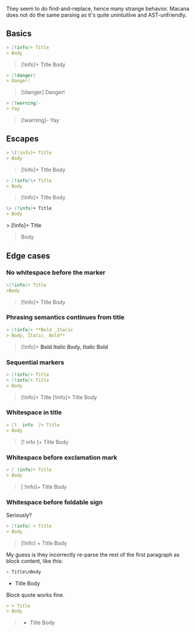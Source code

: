 They seem to do find-and-replace, hence many strange behavior.
Macana does not do the same parsing as it's quite unintuitive and AST-unfriendly.

## Basics

```markdown
> [!info]+ Title
> Body
```

> [!info]+ Title
> Body

```markdown
> [!danger]
> Danger!
```

> [!danger]
> Danger!

```markdown
> [!warning]-
> Yay
```

> [!warning]-
> Yay

## Escapes

```markdown
> \[!info]+ Title
> Body
```

> \[!info]+ Title
> Body

```markdown
> [!info]\+ Title
> Body
```

> [!info]\+ Title
> Body

```markdown
\> [!info]+ Title
> Body
```

\> [!info]+ Title
> Body

## Edge cases

### No whitespace before the marker

```markdown
>[!info]+ Title
>Body
```

>[!info]+ Title
>Body

### Phrasing semantics continues from title

```markdown
> [!info]+ **Bold _Italic
> Body, Italic_ Bold**
```

> [!info]+ **Bold _Italic
> Body, Italic_ Bold**

### Sequential markers

```markdown
> [!info]+ Title
> [!info]+ Title
> Body
```

> [!info]+ Title
> [!info]+ Title
> Body

### Whitespace in title

```markdown
> [!  info  ]+ Title
> Body
```

> [!  info  ]+ Title
> Body
### Whitespace before exclamation mark

```markdown
> [ !info]+ Title
> Body
```

> [ !info]+ Title
> Body

### Whitespace before foldable sign

Seriously?

```markdown
> [!info] + Title
> Body
```

> [!info] + Title
> Body

My guess is they incorrectly re-parse the rest of the first paragraph as block content, like this:

```markdown
+ Title\nBody
```

+ Title
  Body

Block quote works fine.

```markdown
> + Title
> Body
```

> + Title
> Body
